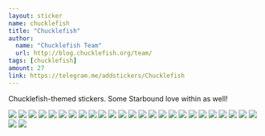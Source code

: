```yaml
---
layout: sticker
name: chucklefish
title: "Chucklefish"
author:
  name: "Chucklefish Team"
  url: http://blog.chucklefish.org/team/
tags: [chucklefish]
amount: 27
link: https://telegram.me/addstickers/Chucklefish
---
```


Chucklefish-themed stickers. Some Starbound love within as well!

<div class="stickers">
  <div class="stickers-preview">
    <img src="{{ site.baseurl }}/public/stickers/{{ page.name }}/1.png" />
    <img src="{{ site.baseurl }}/public/stickers/{{ page.name }}/2.png" />
    <img src="{{ site.baseurl }}/public/stickers/{{ page.name }}/3.png" />
    <img src="{{ site.baseurl }}/public/stickers/{{ page.name }}/4.png" />
    <img src="{{ site.baseurl }}/public/stickers/{{ page.name }}/5.png" />
    <img src="{{ site.baseurl }}/public/stickers/{{ page.name }}/6.png" />
    <img src="{{ site.baseurl }}/public/stickers/{{ page.name }}/7.png" />
    <img src="{{ site.baseurl }}/public/stickers/{{ page.name }}/8.png" />
    <img src="{{ site.baseurl }}/public/stickers/{{ page.name }}/9.png" />
    <img src="{{ site.baseurl }}/public/stickers/{{ page.name }}/10.png" />
    <img src="{{ site.baseurl }}/public/stickers/{{ page.name }}/11.png" />
    <img src="{{ site.baseurl }}/public/stickers/{{ page.name }}/12.png" />
    <img src="{{ site.baseurl }}/public/stickers/{{ page.name }}/13.png" />
    <img src="{{ site.baseurl }}/public/stickers/{{ page.name }}/14.png" />
    <img src="{{ site.baseurl }}/public/stickers/{{ page.name }}/15.png" />
    <img src="{{ site.baseurl }}/public/stickers/{{ page.name }}/16.png" />
    <img src="{{ site.baseurl }}/public/stickers/{{ page.name }}/17.png" />
    <img src="{{ site.baseurl }}/public/stickers/{{ page.name }}/18.png" />
    <img src="{{ site.baseurl }}/public/stickers/{{ page.name }}/19.png" />
    <img src="{{ site.baseurl }}/public/stickers/{{ page.name }}/20.png" />
    <img src="{{ site.baseurl }}/public/stickers/{{ page.name }}/21.png" />
    <img src="{{ site.baseurl }}/public/stickers/{{ page.name }}/22.png" />
    <img src="{{ site.baseurl }}/public/stickers/{{ page.name }}/23.png" />
    <img src="{{ site.baseurl }}/public/stickers/{{ page.name }}/24.png" />
    <img src="{{ site.baseurl }}/public/stickers/{{ page.name }}/25.png" />
    <img src="{{ site.baseurl }}/public/stickers/{{ page.name }}/26.png" />
    <img src="{{ site.baseurl }}/public/stickers/{{ page.name }}/27.png" />
  </div>
</div>
